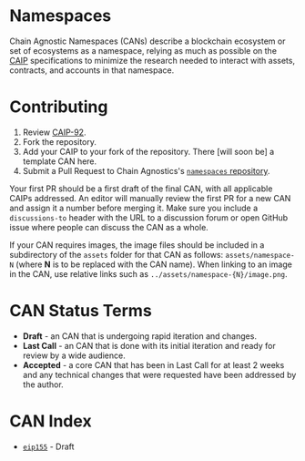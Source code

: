 # Namespaces
Chain Agnostic Namespaces (CANs) describe a blockchain ecosystem or set of ecosystems as a namespace, relying as much as possible on the [CAIP](https://github.com/ChainAgnostic/CAIPs) specifications to minimize the research needed to interact with assets, contracts, and accounts in that namespace.

# Contributing

 1. Review [CAIP-92](https://github.com/ChainAgnostic/CAIPs/pull/92/files).
 2. Fork the repository.
 3. Add your CAIP to your fork of the repository. There [will soon be] a template CAN here.
 4. Submit a Pull Request to Chain Agnostics's [`namespaces` repository](https://github.com/ChainAgnostic/namespaces).

Your first PR should be a first draft of the final CAN, with all applicable CAIPs addressed. An editor will manually review the first PR for a new CAN and assign it a number before merging it. Make sure you include a `discussions-to` header with the URL to a discussion forum or open GitHub issue where people can discuss the CAN as a whole.

If your CAN requires images, the image files should be included in a subdirectory of the `assets` folder for that CAN as follows: `assets/namespace-N` (where **N** is to be replaced with the CAN name). When linking to an image in the CAN, use relative links such as `../assets/namespace-{N}/image.png`.

# CAN Status Terms

* **Draft** - an CAN that is undergoing rapid iteration and changes.
* **Last Call** - an CAN that is done with its initial iteration and ready for review by a wide audience.
* **Accepted** - a core CAN that has been in Last Call for at least 2 weeks and any technical changes that were requested have been addressed by the author.

# CAN Index

- [`eip155`](eip155.md) - Draft